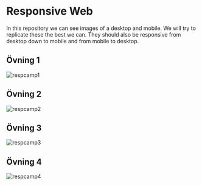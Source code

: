 # Responsive Web

In this repository we can see images of a desktop and mobile. 
We will try to replicate these the best we can. 
They should also be responsive from desktop down to mobile and from mobile to desktop. 

## Övning 1
![respcamp1](https://user-images.githubusercontent.com/54267140/142991652-6e0dbff4-773b-4386-aa69-2901df974f7b.jpg)

## Övning 2
![respcamp2](https://user-images.githubusercontent.com/54267140/143019138-0bb017e4-9d0b-40b5-8e91-2c713b2e63d1.jpg)

## Övning 3
![respcamp3](https://user-images.githubusercontent.com/54267140/142991700-ae3f0b78-0b24-4c18-8867-7207c0463209.jpg)

## Övning 4
![respcamp4](https://user-images.githubusercontent.com/54267140/142991711-15279a3a-d1e0-4d48-ac06-9a9673b15169.jpg)
